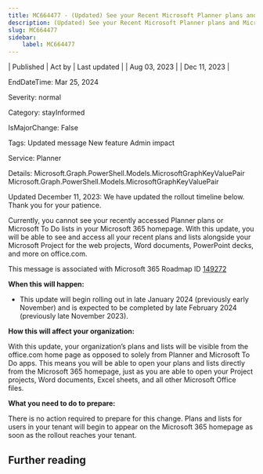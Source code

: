 ```yaml
---
title: MC664477 - (Updated) See your Recent Microsoft Planner plans and Microsoft To Do Lists on Microsoft 365 Homepage
description: (Updated) See your Recent Microsoft Planner plans and Microsoft To Do Lists on Microsoft 365 Homepage
slug: MC664477
sidebar:
    label: MC664477
---
```



| Published | Act by | Last updated |
| Aug 03, 2023 |  | Dec 11, 2023 |

EndDateTime: Mar 25, 2024

Severity: normal

Category: stayInformed

IsMajorChange: False

Tags: Updated message New feature Admin impact

Service: Planner

Details: Microsoft.Graph.PowerShell.Models.MicrosoftGraphKeyValuePair Microsoft.Graph.PowerShell.Models.MicrosoftGraphKeyValuePair

<p style="">Updated December 11, 2023: We have updated the rollout timeline below. Thank you for your patience.</p><p style="">Currently, you cannot see your recently accessed Planner plans or Microsoft To Do lists in your Microsoft 365 homepage. With this update, you will be able to see and access all your recent plans and lists alongside your Microsoft Project for the web projects, Word documents, PowerPoint decks, and more on office.com.&nbsp;</p>
<p>This message is associated with Microsoft 365 Roadmap ID <a href="https://www.microsoft.com/microsoft-365/roadmap?filters=&amp;searchterms=149272" target="_blank">149272</a></p>
<p><b>When this will happen:</b></p>

<ul><li>This update will begin rolling out in late January 2024 (previously early November) and is expected to be completed by late February 2024 (previously late November 2023).</li></ul><p><b>How this will affect your organization:</b></p>

<p>With this update, your organization’s plans and lists will be visible from the office.com home page as opposed to solely from Planner and Microsoft To Do apps. This means you will be able to open your plans and lists directly from the Microsoft 365 homepage, just as you are able to open your Project projects, Word documents, Excel sheets, and all other Microsoft Office files.&nbsp;</p>
<p><b>What you need to do to prepare:</b></p>
<p>There is no action required to prepare for this change.  Plans and lists for users in your tenant will begin to appear on the Microsoft 365 homepage as soon as the rollout reaches your tenant.&nbsp;</p>

## Further reading
